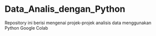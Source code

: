 # Data_Analis_dengan_Python
Repository ini berisi mengenai projek-projek analisis data menggunakan Python Google Colab
